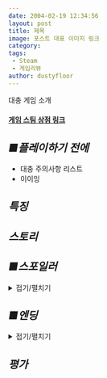 ```yaml
---
date: 2004-02-19 12:34:56
layout: post
title: 제목
image: 포스트 대표 이미지 링크
category: 
tags:
 - Steam
 - 게임리뷰
author: dustyfloor
---
```

대충 게임 소개

#### [게임 스팀 상점 링크](https://store.steampowered.com/)

## *■플레이하기 전에*
* 대충 주의사항 리스트
* 이이잉

## *특징*

## *스토리* 

## *■스포일러*
<details markdown = "1">
<summary>접기/펼치기</summary>
</details>

## *■엔딩*
<details markdown = "1">
<summary>접기/펼치기</summary>
</details>

## *평가*
